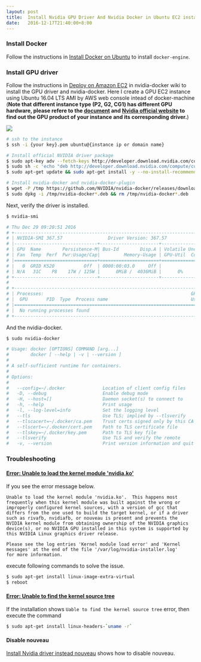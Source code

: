 ```yaml
---
layout: post
title:  Install Nvidia GPU Driver And Nvidia Docker in Ubuntu EC2 instance
date:   2016-12-17T21:40:00+8:00
---
```


### Install Docker

Follow the instructions in [Install Docker on Ubuntu](https://docs.docker.com/engine/installation/linux/ubuntulinux/) to install `docker-engine`.

### Install GPU driver

Follow the instructions in [Deploy on Amazon EC2](https://github.com/NVIDIA/nvidia-docker/wiki/Deploy-on-Amazon-EC2) in nvidia-docker wiki to install the GPU driver and nvidia-docker.
Here I create a GPU EC2 instance using Ubuntu 16.04 LTS AMI by AWS web console intead of docker-machine (**Note that different instance type (P2, G2, CG1) has different GPU hardware, please refere to the [document](http://docs.aws.amazon.com/AWSEC2/latest/UserGuide/accelerated-computing-instances.html) and [Nvidia official website](http://www.nvidia.com/Download/Find.aspx) to find out the GPU product of your instance and its corresponding driver.**)

![]({{site.baseurl}}/images/create-ubuntu-gpu-instance-on-aws.png)

```bash
# ssh to the instance 
$ ssh -i {your key}.pem ubuntu@{instance ip or domain name}

# Install official NVIDIA driver package
$ sudo apt-key adv --fetch-keys http://developer.download.nvidia.com/compute/cuda/repos/ubuntu1604/x86_64/7fa2af80.pub
$ sudo sh -c 'echo "deb http://developer.download.nvidia.com/compute/cuda/repos/ubuntu1604/x86_64 /" > /etc/apt/sources.list.d/cuda.list'
$ sudo apt-get update && sudo apt-get install -y --no-install-recommends cuda-drivers

# Install nvidia-docker and nvidia-docker-plugin
$ wget -P /tmp https://github.com/NVIDIA/nvidia-docker/releases/download/v1.0.0-rc.3/nvidia-docker_1.0.0.rc.3-1_amd64.deb
$ sudo dpkg -i /tmp/nvidia-docker*.deb && rm /tmp/nvidia-docker*.deb
```

Next, verify the driver is installed.

```bash
$ nvidia-smi

# Thu Dec 29 09:20:51 2016
# +-----------------------------------------------------------------------------+
# | NVIDIA-SMI 367.57                 Driver Version: 367.57                    |
# |-------------------------------+----------------------+----------------------+
# | GPU  Name        Persistence-M| Bus-Id        Disp.A | Volatile Uncorr. ECC |
# | Fan  Temp  Perf  Pwr:Usage/Cap|         Memory-Usage | GPU-Util  Compute M. |
# |===============================+======================+======================|
# |   0  GRID K520           Off  | 0000:00:03.0     Off |                  N/A |
# | N/A   31C    P8    17W / 125W |      0MiB /  4036MiB |      0%      Default |
# +-------------------------------+----------------------+----------------------+
# 
# +-----------------------------------------------------------------------------+
# | Processes:                                                       GPU Memory |
# |  GPU       PID  Type  Process name                               Usage      |
# |=============================================================================|
# |  No running processes found                                                 |
# +-----------------------------------------------------------------------------+
```

And the nvidia-docker.

```bash
$ sudo nvidia-docker

# Usage: docker [OPTIONS] COMMAND [arg...]
#        docker [ --help | -v | --version ]
# 
# A self-sufficient runtime for containers.
# 
# Options:
# 
#   --config=~/.docker              Location of client config files
#   -D, --debug                     Enable debug mode
#   -H, --host=[]                   Daemon socket(s) to connect to
#   -h, --help                      Print usage
#   -l, --log-level=info            Set the logging level
#   --tls                           Use TLS; implied by --tlsverify
#   --tlscacert=~/.docker/ca.pem    Trust certs signed only by this CA
#   --tlscert=~/.docker/cert.pem    Path to TLS certificate file
#   --tlskey=~/.docker/key.pem      Path to TLS key file
#   --tlsverify                     Use TLS and verify the remote
#   -v, --version                   Print version information and quit
```

### Troubleshooting

#### [Error: Unable to load the kernel module 'nvidia.ko'](http://tleyden.github.io/blog/2014/10/25/cuda-6-dot-5-on-aws-gpu-instance-running-ubuntu-14-dot-04/)

If you see the error message below.

```
Unable to load the kernel module 'nvidia.ko'.  This happens most frequently when this kernel module was built against the wrong or
improperly configured kernel sources, with a version of gcc that differs from the one used to build the target kernel, or if a driver
such as rivafb, nvidiafb, or nouveau is present and prevents the NVIDIA kernel module from obtaining ownership of the NVIDIA graphics
device(s), or no NVIDIA GPU installed in this system is supported by this NVIDIA Linux graphics driver release.

Please see the log entries 'Kernel module load error' and 'Kernel messages' at the end of the file '/var/log/nvidia-installer.log'
for more information.
```

execute following commands to solve the issue. 

```bash
$ sudo apt-get install linux-image-extra-virtual
$ reboot
```

#### [Error: Unable to find the kernel source tree](https://ubuntuforums.org/showthread.php?t=843914)

If the installation shows `Uable to find the kernel source tree` error, then execute the command

```bash
$ sudo apt-get install linux-headers-`uname -r`
```

#### Disable nouveau

[Install Nvidia driver instead nouveau](http://askubuntu.com/questions/481414/install-nvidia-driver-instead-nouveau) shows how to disable nouveau.

